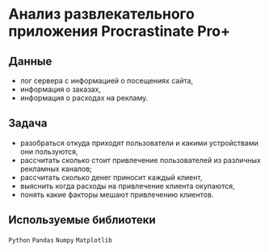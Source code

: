 # Анализ развлекательного приложения Procrastinate Pro+

## Данные
 - лог сервера с информацией о посещениях сайта,
 - информация о заказах,
 - информация о расходах на рекламу.

## Задача
 - разобраться откуда приходят пользователи и какими устройствами они пользуются,
 - рассчитать сколько стоит привлечение пользователей из различных рекламных каналов;
 - рассчитать сколько денег приносит каждый клиент,
 - выяснить когда расходы на привлечение клиента окупаются,
 - понять какие факторы мешают привлечению клиентов.

## Используемые библиотеки
`Python` `Pandas` `Numpy` `Matplotlib`
